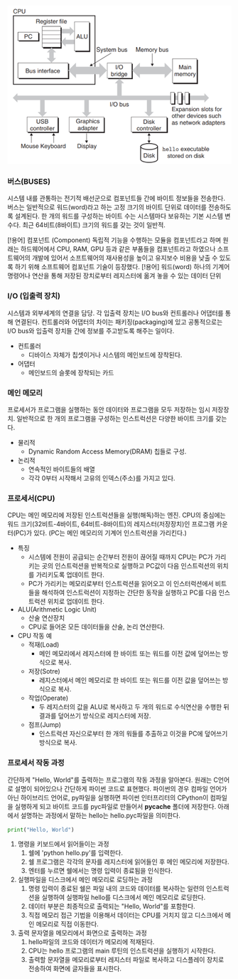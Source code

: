 ![SystemHardwareConfiguration](/images/20240411233355.png)

### 버스(BUSES)
시스템 내를 관통하는 전기적 배선군으로 컴포넌트들 간에 바이트 정보들을 전송한다.
버스는 일반적으로 워드(word)라고 하는 고정 크기의 바이트 단위로 데이터를 전송하도록 설계된다. 
한 개의 워드를 구성하는 바이트 수는 시스템마다 보유하는 기본 시스템 변수다.
최근 64비트(8바이트) 크기의 워드를 갖는 것이 일반적.

[!용어] 컴포넌트 (Component)
	독립적 기능을 수행하는 모듈을 컴포넌트라고 하며 원래는 하드웨어에서 
	CPU, RAM, GPU 등과 같은 부품들을 컴포넌트라고 하였으나 소프트웨어의 개발에 있어서 
	소프트웨어의 재사용성을 높이고 유지보수 비용을 낮출 수 있도록 하기 위해 
	소프트웨어 컴포넌트 기술이 등장했다.
[!용어] 워드(word)
	하나의 기계어 명령어나 연산을 통해 저장된 장치로부터 레지스터에 옮겨 놓을 수 있는 
	데이터 단위

### I/O (입출력 장치)
시스템과 외부세계의 연결을 담당.
각 입출력 장치는 I/O bus와 컨트롤러나 어댑터를 통해 연결된다.
컨트롤러와 어댑터의 차이는 패키징(packaging)에 있고 공통적으로는 I/O bus와 입출력 장치들 간에 정보를 주고받도록 해주는 일이다.
* 컨트롤러
	* 디바이스 자체가 칩셋이거나 시스템의 메인보드에 장착된다.
* 어댑터
	* 메인보드의 슬롯에 장착되는 카드

### 메인 메모리
프로세서가 프로그램을 실행하는 동안 데이터와 프로그램을 모두 저장하는 임시 저장장치.
일반적으로 한 개의 프로그램을 구성하는 인스트럭션은 다양한 바이트 크기를 갖는다.
* 물리적
	* Dynamic Random Access Memory(DRAM) 칩들로 구성.
* 논리적
	* 연속적인 바이트들의 배열
	* 각각 0부터 시작해서 고유의 인덱스(주소)를 가지고 있다.

### 프로세서(CPU)
CPU는 메인 메모리에 저장된 인스트럭션들을 실행(해독)하는 엔진.
CPU의 중심에는 워드 크기(32비트-4바이트, 64비트-8바이트)의 레지스터(저장장치)인 
프로그램 카운터(PC)가 있다. (PC는 메인 메모리의 기계어 인스트럭션을 가리킨다.)
* 특징
	* 시스템에 전원이 공급되는 순간부터 전원이 끊어질 때까지 CPU는 PC가 가리키는 곳의
	  인스트럭션을 반복적으로 실행하고 PC값이 다음 인스트럭션의 위치를 가리키도록
	  업데이트 한다.
	* PC가 가리키는 메모리로부터 인스트럭션을 읽어오고 이 인스터럭션에서 비트들을 
	  해석하여 인스트럭션이 지정하는 간단한 동작을 실행하고 PC를 다음 인스트럭션 위치로 
	  업데이트 한다.
* ALU(Arithmetic Logic Unit)
	* 산술 연산장치
	* CPU로 들어온 모든 데이터들을 산술, 논리 연산한다.
* CPU 작동 예
	* 적재(Load)
		* 메인 메모리에서 레지스터에 한 바이트 또는 워드를 이전 값에 덮어쓰는 방식으로 복사.
	* 저장(Sotre)
		* 레지스터에서 메인 메모리로 한 바이트 또는 워드를 이전 값을 덮어쓰는 방식으로 복사.
	* 작업(Operate)
		* 두 레지스터의 값을 ALU로 복사하고 두 개의 워드로 수식연산을 수행한 뒤 결과를 덮어쓰기 방식으로 레지스터에 저장.
	* 점프(Jump)
		* 인스트럭션 자신으로부터 한 개의 워들를 추출하고 이것을 PC에 덮어쓰기 방식으로 복사.

### 프로세서 작동 과정
간단하게 "Hello, World"를 출력하는 프로그램의 작동 과정을 알아본다.
원래는 C언어로 설명이 되어있으나 간단하게 파이썬 코드로 표현했다.
파이썬의 경우 컴파일 언어가 아닌 하이브리드 언어로, py파일을 실행하면 파이썬 인터프리터의 CPython이 컴파일을 실행하게 되고 바이트 코드를 pyc파일로 만들어서 **__pycache__** 폴더에 저장한다. 아래에서 설명하는 과정에서 말하는 hello는 hello.pyc파일을 의미한다.
```hello.py
print("Hello, World")
```
1. 명령을 키보드에서 읽어들이는 과정
	1. 쉘에 'python hello.py'를 입력한다.
	2. 쉘 프로그램은 각각의 문자를 레지스터에 읽어들인 후 메인 메모리에 저장한다.
	3. 엔터를 누르면 쉘에서는 명령 입력이 종료됨을 인식한다.
2. 실행파일을 디스크에서 메인 메모리로 로딩하는 과정
	1. 명령 입력이 종료된 쉘은 파일 내의 코드와 데이터를 복사하는 일련의 인스트럭션을 실행하여 실행파일 hello를 디스크에서 메인 메모리로 로딩한다.
	2. 데이터 부분은 최종적으로 출력되는 "Hello, World"를 포함한다.
	3. 직접 메모리 접근 기법을 이용해서 데이터는 CPU를 거치지 않고 디스크에서 메인 메모리로 직접 이동한다.
3. 출력 문자열을 메모리에서 화면으로 출력하는 과정
	1. hello파일의 코드와 데이터가 메모리에 적재된다.
	2. CPU는 hello 프로그램의 main 루틴의 인스트럭션을 실행하기 시작한다.
	3. 출력할 문자열을 메모리로부터 레지스터 파일로 복사하고 디스플레이 장치로 전송하여 화면에 글자들을 표시한다.